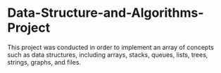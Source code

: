 # Data-Structure-and-Algorithms-Project
This project was conducted in order to implement an array of concepts such as data structures, including arrays, stacks, queues, lists, trees, strings, graphs, and files.
